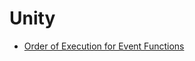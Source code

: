 # Unity

* [Order of Execution for Event Functions](https://docs.unity3d.com/Manual/ExecutionOrder.html)